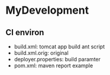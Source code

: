 # MyDevelopment
## CI environ
* build.xml: tomcat app build ant script
* build.xml.orig: original
* deployer.properties: build paramter
* pom.xml: maven report example
